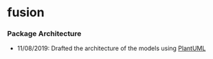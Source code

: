 # fusion

### Package Architecture

* 11/08/2019: Drafted the architecture of the models using [PlantUML](https://plantuml.com/)
